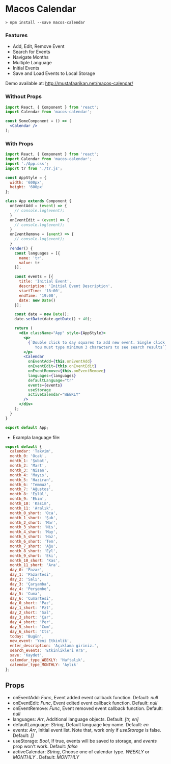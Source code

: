 # Macos Calendar

```
> npm install --save macos-calendar
```
### Features
* Add, Edit, Remove Event
* Search for Events
* Navigate Months
* Multiple Language
* Initial Events
* Save and Load Events to Local Storage


Demo available at: http://mustafaarikan.net/macos-calendar/

### Without Props

```jsx
import React, { Component } from 'react';
import Calendar from 'macos-calendar';

const SomeComponent = () => (
  <Calendar />
);
```

### With Props

```jsx
import React, { Component } from 'react';
import Calendar from 'macos-calendar';
import './App.css';
import tr from './tr.js';

const AppStyle = {
  width: '600px',
  height: '600px'
};

class App extends Component {
  onEventAdd = (event) => {
    // console.log(event);
  }
  onEventEdit = (event) => {
    // console.log(event);
  }
  onEventRemove = (event) => {
    // console.log(event);
  }
  render() {
    const languages = [{
      name: 'tr',
      value: tr
    }];

    const events = [{
      title: 'Initial Event',
      description: 'Initial Event Description',
      startTime: '18:00',
      endTime: '19:00',
      date: new Date()
    }];

    const date = new Date();
    date.setDate(date.getDate() + 40);

    return (
      <div className="App" style={AppStyle}>
        <p>
          {`Double click to day squares to add new event. Single click to the existing events to edit.
             You must type minimum 3 characters to see search results`}
        </p>
        <Calendar
          onEventAdd={this.onEventAdd}
          onEventEdit={this.onEventEdit}
          onEventRemove={this.onEventRemove}
          languages={languages}
          defaultLanguage="tr"
          events={events}
          useStorage
          activeCalendar="WEEKLY"
        />
      </div>
    );
  }
}

export default App;

```

* Exampla language file:

```js
export default {
  calendar: 'Takvim',
  month_0: 'Ocak',
  month_1: 'Şubat',
  month_2: 'Mart',
  month_3: 'Nisan',
  month_4: 'Mayıs',
  month_5: 'Haziran',
  month_6: 'Temmuz',
  month_7: 'Ağustos',
  month_8: 'Eylül',
  month_9: 'Ekim',
  month_10: 'Kasım',
  month_11: 'Aralık',
  month_0_short: 'Oca',
  month_1_short: 'Şub',
  month_2_short: 'Mar',
  month_3_short: 'Nis',
  month_4_short: 'May',
  month_5_short: 'Haz',
  month_6_short: 'Tem',
  month_7_short: 'Ağu',
  month_8_short: 'Eyl',
  month_9_short: 'Eki',
  month_10_short: 'Kas',
  month_11_short: 'Ara',
  day_0: 'Pazar',
  day_1: 'Pazartesi',
  day_2: 'Salı',
  day_3: 'Çarşamba',
  day_4: 'Perşembe',
  day_5: 'Cuma',
  day_6: 'Cumartesi',
  day_0_short: 'Paz',
  day_1_short: 'Pzt',
  day_2_short: 'Sal',
  day_3_short: 'Çar',
  day_4_short: 'Per',
  day_5_short: 'Cum',
  day_6_short: 'Cts',
  today: 'Bugün',
  new_event: 'Yeni Etkinlik',
  enter_description: 'Açıklama giriniz.',
  search_events: 'Etkinlikleri Ara',
  save: 'Kaydet',
  calendar_type_WEEKLY: 'Haftalık',
  calendar_type_MONTHLY: 'Aylık'
};
```

## Props

* onEventAdd: _Func_, Event added event callback function. Default: *null*
* onEventEdit: _Func_, Event edited event callback function. Default: *null*
* onEventRemove: _Func_, Event removed event callback function. Default: *null*
* languages: _Arr_, Additional language objects. Default: *[tr, en]*
* defaultLanguage: _String_, Default language key name. Default: *en*
* events: _Arr_, Initial event list. Note that, work only if _useStorage_ is false. Default: *[]*
* useStorage: _Bool_, If true, events will be saved to storage, and _events_ prop won't work. Default: *false*
* activeCalendar: _String_, Choose one of calendar type. _WEEKLY_ or _MONTHLY_ . Default: _MONTHLY_
